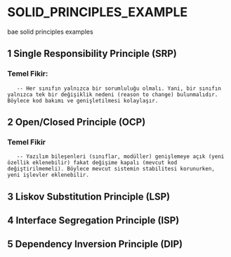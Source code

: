 # SOLID_PRINCIPLES_EXAMPLE
bae solid principles examples

## 1  Single Responsibility Principle (SRP)
   ### Temel Fikir:
       -- Her sınıfın yalnızca bir sorumluluğu olmalı. Yani, bir sınıfın yalnızca tek bir değişiklik nedeni (reason to change) bulunmalıdır. Böylece kod bakımı ve genişletilmesi kolaylaşır.


## 2  Open/Closed Principle (OCP)
   ### Temel Fikir
       -- Yazılım bileşenleri (sınıflar, modüller) genişlemeye açık (yeni özellik eklenebilir) fakat değişime kapalı (mevcut kod değiştirilmemeli). Böylece mevcut sistemin stabilitesi korunurken, yeni işlevler eklenebilir.
## 3  Liskov Substitution Principle (LSP)
## 4  Interface Segregation Principle (ISP)
## 5  Dependency Inversion Principle (DIP)